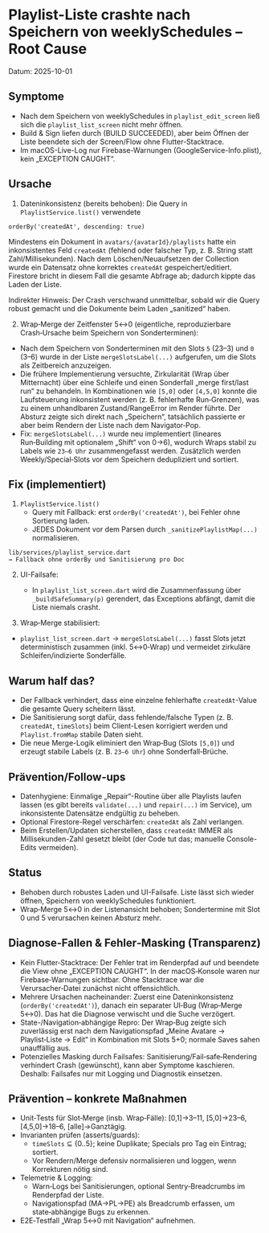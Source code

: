 # Playlist-Liste crashte nach Speichern von weeklySchedules – Root Cause

Datum: 2025-10-01

## Symptome
- Nach dem Speichern von weeklySchedules in `playlist_edit_screen` ließ sich die `playlist_list_screen` nicht mehr öffnen.
- Build & Sign liefen durch (BUILD SUCCEEDED), aber beim Öffnen der Liste beendete sich der Screen/Flow ohne Flutter-Stacktrace.
- Im macOS-Live-Log nur Firebase-Warnungen (GoogleService-Info.plist), kein „EXCEPTION CAUGHT“.

## Ursache
1) Dateninkonsistenz (bereits behoben):
Die Query in `PlaylistService.list()` verwendete

```text
orderBy('createdAt', descending: true)
```

Mindestens ein Dokument in `avatars/{avatarId}/playlists` hatte ein inkonsistentes Feld `createdAt` (fehlend oder falscher Typ, z. B. String statt Zahl/Millisekunden). Nach dem Löschen/Neuaufsetzen der Collection wurde ein Datensatz ohne korrektes `createdAt` gespeichert/editiert. Firestore bricht in diesem Fall die gesamte Abfrage ab; dadurch kippte das Laden der Liste.

Indirekter Hinweis: Der Crash verschwand unmittelbar, sobald wir die Query robust gemacht und die Dokumente beim Laden „sanitized“ haben.

2) Wrap‑Merge der Zeitfenster 5↔0 (eigentliche, reproduzierbare Crash‑Ursache beim Speichern von Sonderterminen):
- Nach dem Speichern von Sonderterminen mit den Slots `5` (23–3) und `0` (3–6) wurde in der Liste `mergeSlotsLabel(...)` aufgerufen, um die Slots als Zeitbereich anzuzeigen.
- Die frühere Implementierung versuchte, Zirkularität (Wrap über Mitternacht) über eine Schleife und einen Sonderfall „merge first/last run“ zu behandeln. In Kombinationen wie `[5,0]` oder `[4,5,0]` konnte die Laufsteuerung inkonsistent werden (z. B. fehlerhafte Run‑Grenzen), was zu einem unhandlbaren Zustand/RangeError im Render führte. Der Absturz zeigte sich direkt nach „Speichern“, tatsächlich passierte er aber beim Rendern der Liste nach dem Navigator‑Pop.
- Fix: `mergeSlotsLabel(...)` wurde neu implementiert (lineares Run‑Building mit optionalem „Shift“ von 0→6), wodurch Wraps stabil zu Labels wie `23–6 Uhr` zusammengefasst werden. Zusätzlich werden Weekly/Special‑Slots vor dem Speichern dedupliziert und sortiert.

## Fix (implementiert)
1) `PlaylistService.list()`
   - Query mit Fallback: erst `orderBy('createdAt')`, bei Fehler ohne Sortierung laden.
   - JEDES Dokument vor dem Parsen durch `_sanitizePlaylistMap(...)` normalisieren.

```text
lib/services/playlist_service.dart
→ Fallback ohne orderBy und Sanitisierung pro Doc
```

2) UI-Failsafe:
   - In `playlist_list_screen.dart` wird die Zusammenfassung über `_buildSafeSummary(p)` gerendert, das Exceptions abfängt, damit die Liste niemals crasht.

3) Wrap‑Merge stabilisiert:
- `playlist_list_screen.dart` → `mergeSlotsLabel(...)` fasst Slots jetzt deterministisch zusammen (inkl. 5↔0‑Wrap) und vermeidet zirkuläre Schleifen/indizierte Sonderfälle.

## Warum half das?
- Der Fallback verhindert, dass eine einzelne fehlerhafte `createdAt`-Value die gesamte Query scheitern lässt.
- Die Sanitisierung sorgt dafür, dass fehlende/falsche Typen (z. B. `createdAt`, `timeSlots`) beim Client-Lesen korrigiert werden und `Playlist.fromMap` stabile Daten sieht.
- Die neue Merge-Logik eliminiert den Wrap‑Bug (Slots `[5,0]`) und erzeugt stabile Labels (z. B. `23–6 Uhr`) ohne Sonderfall‑Brüche.

## Prävention/Follow-ups
- Datenhygiene: Einmalige „Repair“-Routine über alle Playlists laufen lassen (es gibt bereits `validate(...)` und `repair(...)` im Service), um inkonsistente Datensätze endgültig zu beheben.
- Optional Firestore-Regel verschärfen: `createdAt` als Zahl verlangen.
- Beim Erstellen/Updaten sicherstellen, dass `createdAt` IMMER als Millisekunden-Zahl gesetzt bleibt (der Code tut das; manuelle Console-Edits vermeiden).

## Status
- Behoben durch robustes Laden und UI-Failsafe. Liste lässt sich wieder öffnen, Speichern von weeklySchedules funktioniert.
 - Wrap‑Merge 5↔0 in der Listenansicht behoben; Sondertermine mit Slot 0 und 5 verursachen keinen Absturz mehr.

## Diagnose‑Fallen & Fehler‑Masking (Transparenz)
- Kein Flutter‑Stacktrace: Der Fehler trat im Renderpfad auf und beendete die View ohne „EXCEPTION CAUGHT“. In der macOS‑Konsole waren nur Firebase‑Warnungen sichtbar. Ohne Stacktrace war die Verursacher‑Datei zunächst nicht offensichtlich.
- Mehrere Ursachen nacheinander: Zuerst eine Dateninkonsistenz (`orderBy('createdAt')`), danach ein separater UI‑Bug (Wrap‑Merge 5↔0). Das hat die Diagnose verwischt und die Suche verzögert.
- State-/Navigation‑abhängige Repro: Der Wrap‑Bug zeigte sich zuverlässig erst nach dem Navigationspfad „Meine Avatare → Playlist‑Liste → Edit“ in Kombination mit Slots 5+0; normale Saves sahen unauffällig aus.
- Potenzielles Masking durch Failsafes: Sanitisierung/Fail‑safe‑Rendering verhindert Crash (gewünscht), kann aber Symptome kaschieren. Deshalb: Failsafes nur mit Logging und Diagnostik einsetzen.

## Prävention – konkrete Maßnahmen
- Unit‑Tests für Slot‑Merge (insb. Wrap‑Fälle): [0,1]→3–11, [5,0]→23–6, [4,5,0]→18–6, [alle]→Ganztägig.
- Invarianten prüfen (asserts/guards):
  - `timeSlots` ⊆ {0..5}; keine Duplikate; Specials pro Tag ein Eintrag; sortiert.
  - Vor Rendern/Merge defensiv normalisieren und loggen, wenn Korrekturen nötig sind.
- Telemetrie & Logging:
  - Warn‑Logs bei Sanitisierungen, optional Sentry‑Breadcrumbs im Renderpfad der Liste.
  - Navigationspfad (MA→PL→PE) als Breadcrumb erfassen, um state‑abhängige Bugs zu erkennen.
- E2E‑Testfall „Wrap 5↔0 mit Navigation“ aufnehmen.
